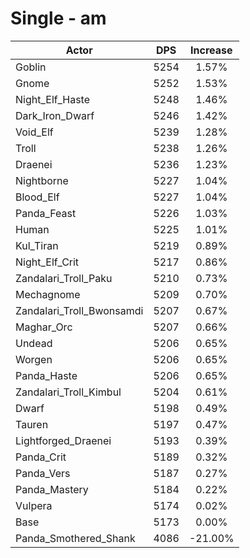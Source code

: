 # Single - am
| Actor | DPS | Increase |
|---|:---:|:---:|
|Goblin|5254|1.57%|
|Gnome|5252|1.53%|
|Night_Elf_Haste|5248|1.46%|
|Dark_Iron_Dwarf|5246|1.42%|
|Void_Elf|5239|1.28%|
|Troll|5238|1.26%|
|Draenei|5236|1.23%|
|Nightborne|5227|1.04%|
|Blood_Elf|5227|1.04%|
|Panda_Feast|5226|1.03%|
|Human|5225|1.01%|
|Kul_Tiran|5219|0.89%|
|Night_Elf_Crit|5217|0.86%|
|Zandalari_Troll_Paku|5210|0.73%|
|Mechagnome|5209|0.70%|
|Zandalari_Troll_Bwonsamdi|5207|0.67%|
|Maghar_Orc|5207|0.66%|
|Undead|5206|0.65%|
|Worgen|5206|0.65%|
|Panda_Haste|5206|0.65%|
|Zandalari_Troll_Kimbul|5204|0.61%|
|Dwarf|5198|0.49%|
|Tauren|5197|0.47%|
|Lightforged_Draenei|5193|0.39%|
|Panda_Crit|5189|0.32%|
|Panda_Vers|5187|0.27%|
|Panda_Mastery|5184|0.22%|
|Vulpera|5174|0.02%|
|Base|5173|0.00%|
|Panda_Smothered_Shank|4086|-21.00%|
